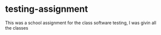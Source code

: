 # testing-assignment 

This was a school assignment for the class software testing, I was givin all the classes
